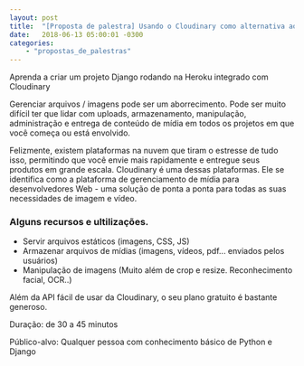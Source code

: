 ```yaml
---
layout: post
title:  "[Proposta de palestra] Usando o Cloudinary como alternativa ao S3 da AWS"
date:   2018-06-13 05:00:01 -0300
categories: 
    - "propostas_de_palestras"
---
```


Aprenda a criar um projeto Django rodando na Heroku integrado com Cloudinary

Gerenciar arquivos / imagens pode ser um aborrecimento. Pode ser muito difícil ter que lidar com uploads, armazenamento, manipulação, administração e entrega de conteúdo de mídia em todos os projetos em que você começa ou está envolvido.

Felizmente, existem plataformas na nuvem que tiram o estresse de tudo isso, permitindo que você envie mais rapidamente e entregue seus produtos em grande escala. Cloudinary é uma dessas plataformas. Ele se identifica como a plataforma de gerenciamento de mídia para desenvolvedores Web - uma solução de ponta a ponta para todas as suas necessidades de imagem e vídeo.

### Alguns recursos e ultilizações.
* Servir arquivos estáticos (imagens, CSS, JS)
* Armazenar arquivos de mídias (imagens, vídeos, pdf... enviados pelos usuários)
* Manipulação de imagens (Muito além de crop e resize. Reconhecimento facial, OCR..)

Além da API fácil de usar da Cloudinary, o seu plano gratuito é bastante generoso.

Duração: de 30 a 45 minutos

Público-alvo: Qualquer pessoa com conhecimento básico de Python e Django